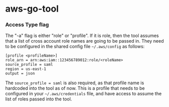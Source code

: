 # aws-go-tool

### Access Type flag
The "-a" flag is either "role" or "profile".  If it is role, then the tool assumes that a list of cross account role names
are going to be passed in.  They need to be configured in the shared config file `~/.aws/config` as follows:
```
[profile <profileName>]
role_arn = arn:aws:iam::123456789012:role/<roleName>
source_profile = saml
region = us-east-1
output = json
```

The `source_profile = saml` is also required, as that profile name is hardcoded into the tool as of now.  This
is a profile that needs to be configured in your `~/.aws/credentials` file, and have access to assume the list of roles
passed into the tool.